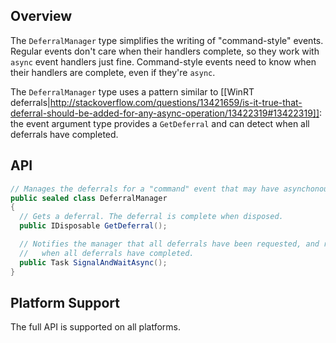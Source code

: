 ## Overview

The `DeferralManager` type simplifies the writing of "command-style" events. Regular events don't care when their handlers complete, so they work with `async` event handlers just fine. Command-style events need to know when their handlers are complete, even if they're `async`.

The `DeferralManager` type uses a pattern similar to [[WinRT deferrals|http://stackoverflow.com/questions/13421659/is-it-true-that-deferral-should-be-added-for-any-async-operation/13422319#13422319]]: the event argument type provides a `GetDeferral` and can detect when all deferrals have completed.

## API

```C#
// Manages the deferrals for a "command" event that may have asynchonous handlers.
public sealed class DeferralManager
{
  // Gets a deferral. The deferral is complete when disposed.
  public IDisposable GetDeferral();

  // Notifies the manager that all deferrals have been requested, and returns a task that is completed
  //   when all deferrals have completed.
  public Task SignalAndWaitAsync();
}
```

## Platform Support

The full API is supported on all platforms.